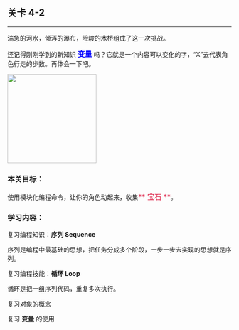 ## 关卡 4-2

------
湍急的河水，倾泻的瀑布，险峻的木桥组成了这一次挑战。

还记得刚刚学到的新知识 <font color=#0000FF size=3>**变量**</font> 吗？它就是一个内容可以变化的字，“X”去代表角色行走的步数。再体会一下吧。

<img src="./scene/image/var_usage.png" width = "200" alt="" align=center />
 
### 本关目标：
使用模块化编程命令，让你的角色动起来，收集<font color=#DC143C size=3>** 宝石 **</font>。

### 学习内容：
复习编程知识：**序列 Sequence**

序列是编程中最基础的思想，把任务分成多个阶段，一步一步去实现的思想就是序列。

复习编程技能：**循环 Loop**

循环是把一组序列代码，重复多次执行。

复习对象的概念

复习 **变量** 的使用
